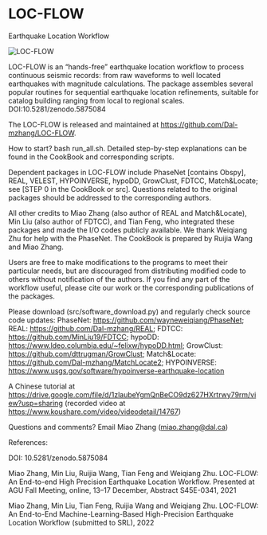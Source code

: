 # LOC-FLOW
Earthquake Location Workflow

![LOC-FLOW](https://user-images.githubusercontent.com/51533859/127945778-3c260000-b597-4377-9285-fb7da432c1c6.jpg)

LOC-FLOW is an “hands-free” earthquake location workflow to process continuous seismic records: from raw waveforms to well located earthquakes with magnitude calculations. The package assembles several popular routines for sequential earthquake location refinements, suitable for catalog building ranging from local to regional scales. DOI:10.5281/zenodo.5875084

The LOC-FLOW is released and maintained at https://github.com/Dal-mzhang/LOC-FLOW.

How to start? bash run_all.sh. 
Detailed step-by-step explanations can be found in the CookBook and corresponding scripts.

Dependent packages in LOC-FLOW include PhaseNet [contains Obspy], REAL, VELEST, HYPOINVERSE, hypoDD, GrowClust, FDTCC, Match&Locate; see [STEP 0 in the CookBook or src]. Questions related to the original packages should be addressed to the corresponding authors.

All other credits to Miao Zhang (also author of REAL and Match&Locate), Min Liu (also author of FDTCC), and Tian Feng, who integrated these packages and made the I/O codes publicly available. We thank Weiqiang Zhu for help with the PhaseNet. The CookBook is prepared by Ruijia Wang and Miao Zhang.

Users are free to make modifications to the programs to meet their particular needs, but are discouraged from distributing modified code to others without notification of the authors. If you find any part of the workflow useful, please cite our work or the corresponding publications of the packages.

Please download (src/software_download.py) and regularly check source code updates: PhaseNet: https://github.com/wayneweiqiang/PhaseNet; REAL: https://github.com/Dal-mzhang/REAL; FDTCC: https://github.com/MinLiu19/FDTCC; hypoDD: https://www.ldeo.columbia.edu/~felixw/hypoDD.html; GrowClust: https://github.com/dttrugman/GrowClust; Match&Locate: https://github.com/Dal-mzhang/MatchLocate2; HYPOINVERSE: https://www.usgs.gov/software/hypoinverse-earthquake-location

A Chinese tutorial at https://drive.google.com/file/d/1zlaubeYgmQnBeCO9dz627HXrtrwy79rm/view?usp=sharing (recorded video at https://www.koushare.com/video/videodetail/14767)

Questions and comments? Email Miao Zhang (miao.zhang@dal.ca)                                                                      

References:

DOI: 10.5281/zenodo.5875084

Miao Zhang, Min Liu, Ruijia Wang, Tian Feng and Weiqiang Zhu. LOC-FLOW: An End-to-end High Precision Earthquake Location Workflow. Presented at AGU Fall Meeting, online, 13–17 December, Abstract S45E-0341, 2021

Miao Zhang, Min Liu, Tian Feng, Ruijia Wang and Weiqiang Zhu. LOC-FLOW: An End-to-End Machine-Learning-Based High-Precision Earthquake Location Workflow (submitted to SRL), 2022
